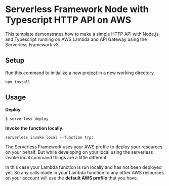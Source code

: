 <!--
title: 'AWS Simple HTTP Endpoint example in NodeJS with Typescript'
description: 'This template demonstrates how to make a simple HTTP API with Node.js and Typescript running on AWS Lambda and API Gateway using the Serverless Framework v3.'
layout: Doc
framework: v3
platform: AWS
language: nodeJS
authorLink: 'https://github.com/serverless'
authorName: 'Serverless, inc.'
authorAvatar: 'https://avatars1.githubusercontent.com/u/13742415?s=200&v=4'
-->

# Serverless Framework Node with Typescript HTTP API on AWS

This template demonstrates how to make a simple HTTP API with Node.js and Typescript running on AWS Lambda and API Gateway using the Serverless Framework v3.

## Setup

Run this command to initialize a new project in a new working directory.

```
npm install
```

## Usage

**Deploy**

```
$ serverless deploy
```

**Invoke the function locally.**

```
serverless invoke local --function trpc
```

The Serverless Framework uses your AWS profile to deploy your resources on your behalf. But while developing on your local using the serverless invoke local command things are a little different.

In this case your Lambda function is run locally and has not been deployed yet. So any calls made in your Lambda function to any other AWS resources on your account will use the **default AWS profile** that you have.

<!-- `AWS_PROFILE=newUser serverless invoke local --function hello` -->

<!-- ---
TODO: add this note:
I had an error with `createTRPCReact<AppRouter>()` that AppRouter type is not compatible and other errors like with `httpBatchLink` when @trpc/client version was 11 but @trpc/server version was 10.
So, need to make sure @trpc/server and @trpc/client versions are compatible (same versions). -->
